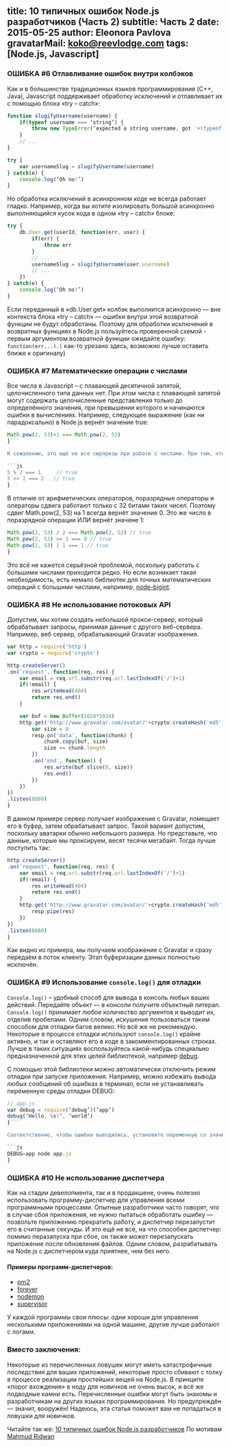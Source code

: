 title: 10 типичных ошибок Node.js разработчиков (Часть 2)
subtitle: Часть 2
date: 2015-05-25
author: Eleonora Pavlova
gravatarMail: koko@reevlodge.com
tags: [Node.js, Javascript]
---

### ОШИБКА #6  Отлавливание ошибок внутри колбэков

Как и в большинстве традиционных языков программирования (C++, Java), Javascript поддерживает обработку исключений и отлавливает их с помощью блока «try – catch»:

```js
function slugifyUsername(username) {
	if(typeof username === ‘string’) {
		throw new TypeError(‘expected a string username, got '+(typeof username))
	}
	// ...
}

try {
	var usernameSlug = slugifyUsername(username)
} catch(e) {
	console.log(‘Oh no!’)
}
```

Но обработка исключений в асинхронном коде не всегда работает гладко. Например, когда вы хотите изолировать большой асинхронно выполняющийся кусок кода в одном «try – catch» блоке:

```js
try {
	db.User.get(userId, function(err, user) {
		if(err) {
			throw err
		}
		// ...
		usernameSlug = slugifyUsername(user.username)
		// ...
	})
} catch(e) {
	console.log(‘Oh no!’)
}
```

Если переданный в «db.User.get» колбэк выполнится асинхронно — вне контекста блока «try – catch» — ошибки внутри этой возвратной функции не будут обработаны. Поэтому для обработки исключений в возвратных функциях в Node.js пользуйтесь проверенной схемой - первым аргументом возвратной функции ожидайте ошибку:  `function(err...).(` как-то урезано здесь, возможно лучше оставить ближе к оригиналу)


### ОШИБКА #7  Математические операции с числами

Все числа в Javascript – с плавающей десятичной запятой, целочисленного типа данных нет. При этом числа с плавающей запятой могут содержать целочисленные представления только до определённого значения,  при превышении которого и начинаются ошибки в вычислениях. Например, следующее выражение (как ни парадоксально) в Node.js вернёт значение true:

```js
Math.pow(2, 53)+1 === Math.pow(2, 53)
}```

К сожалению, это ещё не все сюрпризы при работе с числами. При том, что сами числа — с плавающей запятой, операторы, используемые в подсчётах, предзназначены для работы с целыми типами данных. Поэтому получаем:

```js
5 % 2 === 1     // true
5 >> 1 === 2   // true
}
```

В отличие от арифметических операторов, поразрядные операторы и операторы сдвига работают только с 32 битами таких чисел. Поэтому сдвиг Math.pow(2, 53) на 1 всегда вернёт значение 0. Это же число в поразрядной операции ИЛИ вернёт значене 1:

```js
Math.pow(2, 53) / 2 === Math.pow(2, 52) // true
Math.pow(2, 53) >> 1 === 0 // true
Math.pow(2, 53) | 1 === 1 // true
}
```

Это всё не кажется серьёзной проблемой, поскольку работать с большими числами приходится редко. Но если возникает такая необходимость, есть немало библиотек для точных математических операций с большими числами, например, [node-bigint](https://www.npmjs.com/package/bignum).

### ОШИБКА #8  Не использование потоковых API

Допустим, мы хотим создать небольшой прокси-сервер, который обрабатывает запросы, принимая данные с другого веб-сервера. Например, веб сервер, обрабатывающий Gravatar изображения.  

```js
var http = require('http')
var crypto = require('crypto')

http.createServer()
.on('request', function(req, res) {
	var email = req.url.substr(req.url.lastIndexOf('/')+1)
	if(!email) {
		res.writeHead(404)
		return res.end()
	}

	var buf = new Buffer(1024*1024)
	http.get('http://www.gravatar.com/avatar/'+crypto.createHash('md5').update(email).digest('hex'), function(resp) {
		var size = 0
		resp.on('data', function(chunk) {
			chunk.copy(buf, size)
			size += chunk.length
		})
		.on('end', function() {
			res.write(buf.slice(0, size))
			res.end()
		})
	})
})
.listen(8080)
}
```

В данном примере сервер получает изображение с Gravatar, помещает его в буфер, затем обрабатывает запрос. Такой вариант допустим, поскольку аватарки обычно небольшого размера. Но представьте, что данные, которые мы проксируем, весят тесячи мегабайт. Тогда лучше поступить так:

```js
http.createServer()
.on('request', function(req, res) {
	var email = req.url.substr(req.url.lastIndexOf('/')+1)
	if(!email) {
		res.writeHead(404)
		return res.end()
	}
	http.get('http://www.gravatar.com/avatar/'+crypto.createHash('md5').update(email).digest('hex'), function(resp) {
		resp.pipe(res)
	})
})
.listen(8080)
}
```

Как видно из примера, мы получаем изображение с Gravatar и сразу передаём в поток клиенту. Этап буферизации данных полностью исключён. 

### ОШИБКА #9  Использование `console.log()` для отладки

`Console.log()` – удобный способ для вывода в консоль любых ваших действий. Передайте объект — в консоли получите объектный литерал. `Console.log()`  принимает любое количество аргументов и выводит их, отделив пробелами. Одним словом, искушение пользоваться таким способом для отладки багов велико. Но всё же не рекомендую. Некоторые в процессе отладки используют `console.log()` крайне активно, и так и оставляют его в коде в закомментированных строках. Лучше в таких ситуациях воспользуйтесь какой-нибудь специально предназначенной для этих целей библиотекой, например [debug](https://www.npmjs.com/package/debug).

С помощью этой библиотеки можно автоматически отключить режим отладки при запуске приложения. Например, можно избежать вывода любых сообщений об ошибках в терминал, если не устанавливать переменную среды отладки DEBUG:

```js
// app.js
var debug = require(‘debug’)(‘app’)
debug(’Hello, %s!’, ‘world’)
}```

Соответственно, чтобы ошибки выводились, установите переменную со значением «app» или «*»:

```js
DEBUG=app node app.js
}
```

### ОШИБКА #10  Не использование диспетчера

Как на стадии девелопмента, так и в продакшене,  очень полезно использовать программу-диспетчер для управления всеми программными процессами. Опытные разработчики часто говорят, что в случае сбоя приложения, не нужно пытаться обработать ошибку — позвольте приложению прекратить работу, и диспетчер перезапустит его в считанные секунды. И это ещё не всё, на что способен диспетчер: помимо перазапуска при сбое, он также может перезапускать приложение после обновления файлов. Одним словом, разрабатывать на Node.js с диспетчером куда приятнее, чем без него. 

#### Примеры программ-диспетчеров:
* [pm2](https://www.npmjs.com/package/pm2)
* [forever](https://www.npmjs.com/package/pm2)
* [nodemon](https://www.npmjs.com/package/pm2)
* [supervisor](https://www.npmjs.com/package/supervisor)

У каждой программы свои плюсы: одни хороши для управления несколькими приложениями на одной машине, другие лучше работают с логами. 

### Вместо заключения:

Некоторые из перечисленных ловушек могут иметь катастрофичные последствия для ваших приложений, некоторые просто сбивают с толку в процессе реализации простейших вещей на Node.js. В принципе «порог вхождения» в ноду для новичков не очень высок, и всё же подводные камни есть. Перечисленные ошибки могут быть знакомы и разработчикам на других языках программирования. Но предупреждён — значит, вооружён! Надеюсь, эта статья поможет вам не попадаться в ловушки для новичков. 

Читайте так же: [10 типичных ошибок Node.js разработчиков](https://makeomatic.ru/blog/2015/04/28/10_mistakes_node/)
По мотивам [Mahmud Ridwan](http://www.toptal.com/nodejs/top-10-common-nodejs-developer-mistakes)
